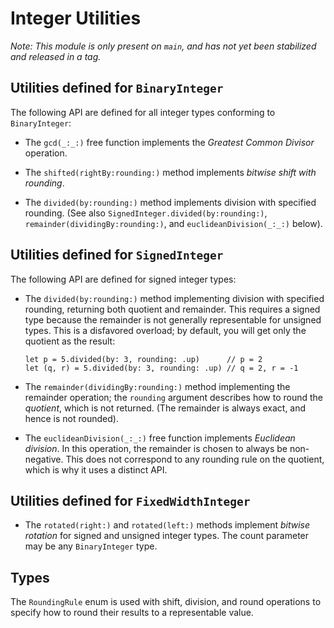 # Integer Utilities

_Note: This module is only present on `main`, and has not yet been stabilized and released in a tag._

## Utilities defined for `BinaryInteger`

The following API are defined for all integer types conforming to `BinaryInteger`:

- The `gcd(_:_:)` free function implements the _Greatest Common Divisor_ operation.
  
- The `shifted(rightBy:rounding:)` method implements _bitwise shift with rounding_.
  
- The `divided(by:rounding:)` method implements division with specified rounding.
  (See also `SignedInteger.divided(by:rounding:)`, `remainder(dividingBy:rounding:)`, and `euclideanDivision(_:_:)` below).
  
## Utilities defined for `SignedInteger`

The following API are defined for signed integer types:

- The `divided(by:rounding:)` method implementing division with specified rounding, returning both quotient and remainder.
  This requires a signed type because the remainder is not generally representable for unsigned types.
  This is a disfavored overload; by default, you will get only the quotient as the result:
  ```
  let p = 5.divided(by: 3, rounding: .up)      // p = 2
  let (q, r) = 5.divided(by: 3, rounding: .up) // q = 2, r = -1
  ```
  
- The `remainder(dividingBy:rounding:)` method implementing the remainder operation; the `rounding` argument describes how to round the _quotient_, which is not returned.
  (The remainder is always exact, and hence is not rounded).
  
- The `euclideanDivision(_:_:)` free function implements _Euclidean division_.
  In this operation, the remainder is chosen to always be non-negative.
  This does not correspond to any rounding rule on the quotient, which is why it uses a distinct API.

## Utilities defined for `FixedWidthInteger`

- The `rotated(right:)` and `rotated(left:)` methods implement _bitwise rotation_ for signed and unsigned integer types.
  The count parameter may be any `BinaryInteger` type.

## Types

The `RoundingRule` enum is used with shift, division, and round operations to specify how to round their results to a representable value.
